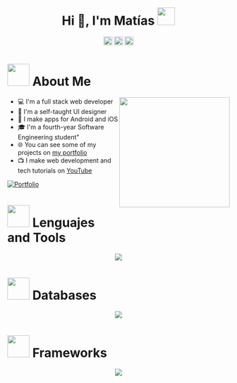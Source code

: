 




<p align="center">

  <h1 align="center"> Hi 👋, I'm Matías <img height="40" src="https://emoji.gg/assets/emoji/7333-parrotdance.gif"></h1>
  <p align="center">
  <img src="https://raw.githubusercontent.com/gauravghongde/social-icons/refs/heads/master/PNG/Color/LinkedIN.png" alt="LinkedIn Icon" width="20" height="20">
  <img src="https://raw.githubusercontent.com/gauravghongde/social-icons/refs/heads/master/PNG/Color/Gmail.png" alt="Gmail Icon" width="20" height="20">
  <img src="https://raw.githubusercontent.com/gauravghongde/social-icons/refs/heads/master/PNG/Color/Twitter.png" alt="Twitter Icon Icon" width="20" height="20">
  </p>
</p>




# <picture><img src="https://github.com/7oSkaaa/7oSkaaa/blob/main/Images/about_me.gif?raw=true" width="50px"></picture> About Me
<picture>
  <img align="right" src="https://github.com/7oSkaaa/7oSkaaa/blob/main/Images/Right_Side.gif?raw=true" width="250px">
</picture>

* 💻 I'm a full stack web developer  
* 🎨 I'm a self-taught UI designer  
* 📱 I make apps for Android and iOS  
* 🎓 I'm a fourth-year Software Engineering student"  
* 🌐 You can see some of my projects on [my portfolio](https://freshidea.com/jonah/)  
* 📺 I make web development and tech tutorials on [YouTube](https://www.youtube.com/c/DevProTips)  

<p align="left">
  <a href="https://freshidea.com/jonah/">
    <img alt="Portfolio" title="Portfolio" src="https://img.shields.io/badge/-Portfolio-000000?style=for-the-badge&logo=koding&logoColor=white">
  </a>
</p>






# <picture><img src="https://cdn-icons-png.flaticon.com/512/9670/9670733.png" width="50px"></picture> Lenguajes and Tools
<!--tech stack icons-->
<p align="center">
  <a href="https://skillicons.dev">
    <img src="https://skillicons.dev/icons?i=git,aws,html,css,javascript,ts,py,java,docker,nodejs,postman&perline=14" />
  </a>
</p>



# <picture><img src="https://cdn-icons-png.flaticon.com/512/9850/9850812.png" width="50px"></picture> Databases
<p align="center">
  <a href="https://skillicons.dev">
    <img src="https://skillicons.dev/icons?i=firebase,mysql,postgres,sqlite,mongodb&perline=14" />
  </a>
</p>


# <picture><img src="https://cdn-icons-png.flaticon.com/512/6878/6878914.png" width="50px"></picture> Frameworks
<p align="center">
  <a href="https://skillicons.dev">
    <img src="https://skillicons.dev/icons?i=express,spring,django,react,vue,angular,tailwind,bootstrap,materialui&perline=14" />
  </a>
</p>
